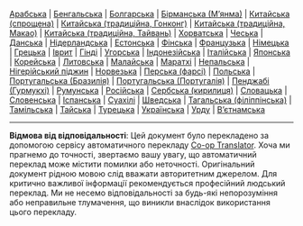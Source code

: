 <!--
CO_OP_TRANSLATOR_METADATA:
{
  "original_hash": "c190f3eb95e4770a1b84dfbf6587d471",
  "translation_date": "2025-10-22T12:20:09+00:00",
  "source_file": "src/co_op_translator/templates/languages_table.md",
  "language_code": "uk"
}
-->
<!-- markdownlint-disable MD041 -->
<!-- CO-OP TRANSLATOR LANGUAGES TABLE START -->
[Арабська](../ar/README.md) | [Бенгальська](../bn/README.md) | [Болгарська](../bg/README.md) | [Бірманська (Мʼянма)](../my/README.md) | [Китайська (спрощена)](../zh/README.md) | [Китайська (традиційна, Гонконг)](../hk/README.md) | [Китайська (традиційна, Макао)](../mo/README.md) | [Китайська (традиційна, Тайвань)](../tw/README.md) | [Хорватська](../hr/README.md) | [Чеська](../cs/README.md) | [Данська](../da/README.md) | [Нідерландська](../nl/README.md) | [Естонська](../et/README.md) | [Фінська](../fi/README.md) | [Французька](../fr/README.md) | [Німецька](../de/README.md) | [Грецька](../el/README.md) | [Іврит](../he/README.md) | [Гінді](../hi/README.md) | [Угорська](../hu/README.md) | [Індонезійська](../id/README.md) | [Італійська](../it/README.md) | [Японська](../ja/README.md) | [Корейська](../ko/README.md) | [Литовська](../lt/README.md) | [Малайська](../ms/README.md) | [Маратхі](../mr/README.md) | [Непальська](../ne/README.md) | [Нігерійський піджин](../pcm/README.md) | [Норвезька](../no/README.md) | [Перська (фарсі)](../fa/README.md) | [Польська](../pl/README.md) | [Португальська (Бразилія)](../br/README.md) | [Португальська (Португалія)](../pt/README.md) | [Пенджабі (Гурмукхі)](../pa/README.md) | [Румунська](../ro/README.md) | [Російська](../ru/README.md) | [Сербська (кирилиця)](../sr/README.md) | [Словацька](../sk/README.md) | [Словенська](../sl/README.md) | [Іспанська](../es/README.md) | [Суахілі](../sw/README.md) | [Шведська](../sv/README.md) | [Тагальська (філіппінська)](../tl/README.md) | [Тамільська](../ta/README.md) | [Тайська](../th/README.md) | [Турецька](../tr/README.md) | [Українська](./README.md) | [Урду](../ur/README.md) | [Вʼєтнамська](../vi/README.md)
<!-- CO-OP TRANSLATOR LANGUAGES TABLE END -->

---

**Відмова від відповідальності**:
Цей документ було перекладено за допомогою сервісу автоматичного перекладу [Co-op Translator](https://github.com/Azure/co-op-translator). Хоча ми прагнемо до точності, звертаємо вашу увагу, що автоматичний переклад може містити помилки або неточності. Оригінальний документ рідною мовою слід вважати авторитетним джерелом. Для критично важливої інформації рекомендується професійний людський переклад. Ми не несемо відповідальності за будь-які непорозуміння або неправильне тлумачення, що виникли внаслідок використання цього перекладу.